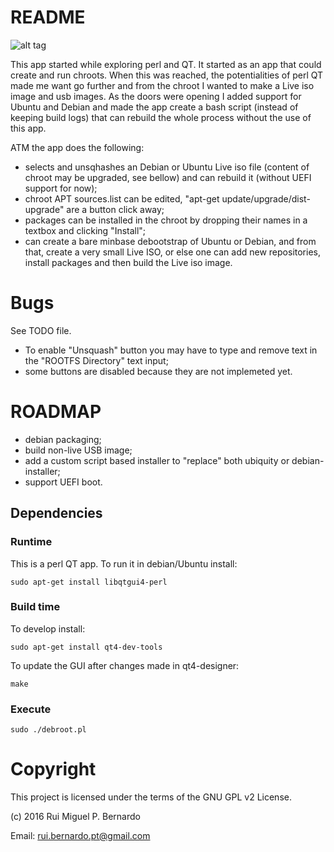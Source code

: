 # README

![alt tag](https://raw.githubusercontent.com/rbern/debroot/master/debroot.png)

This app started while exploring perl and QT. It started as an app that could create and run chroots. When this was reached, the potentialities of perl QT made me want go further and from the chroot I wanted to make a Live iso image and usb images. As the doors were opening I added support for Ubuntu and Debian and made the app create a bash script (instead of keeping build logs) that can rebuild the whole process without the use of this app.

ATM the app does the following:

* selects and unsqhashes an Debian or Ubuntu Live iso file (content of chroot may be upgraded, see bellow) and can rebuild it (without UEFI support for now);
* chroot APT sources.list can be edited, "apt-get update/upgrade/dist-upgrade" are a button click away;
* packages can be installed in the chroot by dropping their names in a textbox and clicking "Install";
* can create a bare minbase debootstrap of Ubuntu or Debian, and from that, create a very small Live ISO, or else one can add new repositories, install packages and then build the Live iso image.

# Bugs

See TODO file.

* To enable "Unsquash" button you may have to type and remove text in the "ROOTFS Directory" text input;
* some buttons are disabled because they are not implemeted yet.

# ROADMAP

* debian packaging;
* build non-live USB image;
* add a custom script based installer to "replace" both ubiquity or debian-installer;
* support UEFI boot.

## Dependencies

### Runtime

This is a perl QT app. To run it in debian/Ubuntu install:

	sudo apt-get install libqtgui4-perl

### Build time

To develop install:

	sudo apt-get install qt4-dev-tools

To update the GUI after changes made in qt4-designer:

	make

### Execute

	sudo ./debroot.pl

# Copyright

This project is licensed under the terms of the GNU GPL v2 License.

(c) 2016 Rui Miguel P. Bernardo

Email: rui.bernardo.pt@gmail.com
